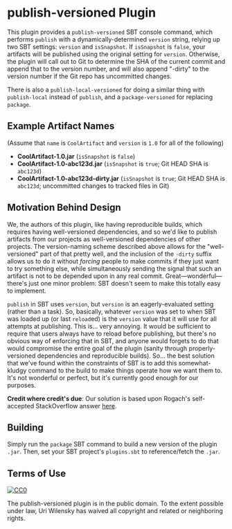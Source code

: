 # publish-versioned Plugin

This plugin provides a `publish-versioned` SBT console command, which performs `publish` with a dynamically-determined `version` string, relying up two SBT settings: `version` and `isSnapshot`.  If `isSnapshot` is `false`, your artifacts will be published using the original setting for `version`.  Otherwise, the plugin will call out to Git to determine the SHA of the current commit and append that to the version number, and will also append "-dirty" to the version number if the Git repo has uncommitted changes.

There is also a `publish-local-versioned` for doing a similar thing with `publish-local` instead of `publish`, and a `package-versioned` for replacing `package`.

## Example Artifact Names

(Assume that `name` is `CoolArtifact` and `version` is `1.0` for all of the following)

* **CoolArtifact-1.0.jar** (`isSnapshot` is `false`)
* **CoolArtifact-1.0-abc123d.jar** (`isSnapshot` is `true`; Git HEAD SHA is `abc123d`)
* **CoolArtifact-1.0-abc123d-dirty.jar** (`isSnapshot` is `true`; Git HEAD SHA is `abc123d`; uncommitted changes to tracked files in Git)

## Motivation Behind Design

We, the authors of this plugin, like having reproducible builds, which requires having well-versioned dependencies, and so we'd like to publish artifacts from our projects as well-versioned dependencies of other projects.  The version-naming scheme described above allows for the "well-versioned" part of that pretty well, and the inclusion of the `-dirty` suffix allows us to do it without *forcing* people to make commits if they just want to try something else, while simultaneously sending the signal that such an artifact is not to be depended upon in any real commit.  Great—wonderful—there's just one minor problem: SBT doesn't seem to make this totally easy to implement.

`publish` in SBT uses `version`, but `version` is an eagerly-evaluated setting (rather than a task).  So, basically, whatever `version` was set to when SBT was loaded up (or last `reload`ed) is the `version` value that it will use for all attempts at publishing.  This is... very annoying.  It would be sufficient to require that users always have to reload before publishing, but there's no obvious way of enforcing that in SBT, and anyone would forgets to do that would compromise the entire goal of the plugin (sanity through properly-versioned dependencies and reproducible builds).  So... the best solution that we've found within the constraints of SBT is to add this somewhat-kludgy command to the build to make things operate how we want them to.  It's not wonderful or perfect, but it's currently good enough for our purposes.

**Credit where credit's due**: Our solution is based upon Rogach's self-accepted StackOverflow answer [here](http://stackoverflow.com/questions/14262798/how-to-change-a-version-setting-inside-a-single-sbt-command).

## Building

Simply run the `package` SBT command to build a new version of the plugin `.jar`.  Then, set your SBT project's `plugins.sbt` to reference/fetch the `.jar`.

## Terms of Use

[![CC0](http://i.creativecommons.org/p/zero/1.0/88x31.png)](http://creativecommons.org/publicdomain/zero/1.0/)

The publish-versioned plugin is in the public domain.  To the extent possible under law, Uri Wilensky has waived all copyright and related or neighboring rights.
